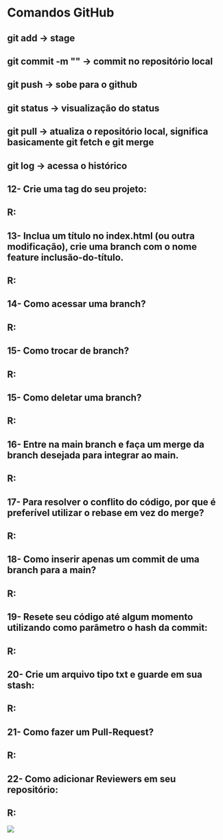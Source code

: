# Comandos GitHub

## git add -> stage
## git commit -m "" -> commit no repositório local
## git push -> sobe para o github
## git status -> visualização do status
## git pull -> atualiza o repositório local, significa basicamente git fetch e git merge
## git log -> acessa o histórico
## 12- Crie uma tag do seu projeto:
## R:
## 13- Inclua um título no index.html (ou outra modificação), crie uma branch com o nome feature inclusão-do-título.
## R:
## 14- Como acessar uma branch?
## R:
## 15- Como trocar de branch?
## R:
## 15- Como deletar uma branch?
## R:
## 16- Entre na main branch e faça um merge da branch desejada para integrar ao main.
## R:
## 17- Para resolver o conflito do código, por que é preferível utilizar o rebase em vez do merge?
## R:
## 18- Como inserir apenas um commit de uma branch para a main?
## R:
## 19- Resete seu código até algum momento utilizando como parâmetro o hash da commit:
## R:
## 20- Crie um arquivo tipo txt e guarde em sua stash:
## R:
## 21- Como fazer um Pull-Request?
## R:
## 22- Como adicionar Reviewers em seu repositório: 
## R:



![](head-gif.gif)

